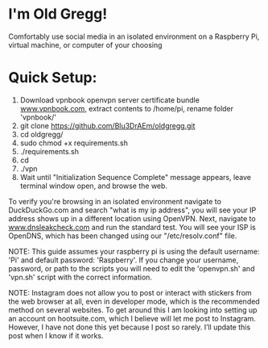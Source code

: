 # I'm Old Gregg!
Comfortably use social media in an isolated environment on a Raspberry Pi, virtual machine, or computer of your choosing

# Quick Setup:

1. Download vpnbook openvpn server certificate bundle www.vpnbook.com, extract contents to /home/pi, rename folder 'vpnbook/'
2. git clone https://github.com/Blu3DrAEm/oldgregg.git
3. cd oldgregg/
4. sudo chmod +x requirements.sh
5. ./requirements.sh
6. cd
7. ./vpn
8. Wait until "Initialization Sequence Complete" message appears, leave terminal window open, and browse the web.


To verify you're browsing in an isolated environment navigate to DuckDuckGo.com and search "what is my ip address", you will see your IP address shows up in a different location using OpenVPN. Next, navigate to www.dnsleakcheck.com and run the standard test. You will see your ISP is OpenDNS, which has been changed using our "/etc/resolv.conf" file.

NOTE: This guide assumes your raspberry pi is using the default username: 'Pi' and default password: 'Raspberry'.
If you change your username, password, or path to the scripts you will need to edit the 'openvpn.sh' and 'vpn.sh' script with the correct information.

NOTE: Instagram does not allow you to post or interact with stickers from the web browser at all, even in developer mode, which is the recommended method on several websites. To get around this I am looking into setting up an account on hootsuite.com, which I believe will let me post to Instagram. However, I have not done this yet because I post so rarely. I’ll update this post when I know if it works.

